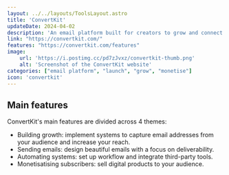 ```yaml
---
layout: ../../layouts/ToolsLayout.astro
title: 'ConvertKit'
updateDate: 2024-04-02
description: 'An email platform built for creators to grow and connect with their audience, as well as run their whole email marketing strategy and earn money from digital products.'
link: "https://convertkit.com/"
features: "https://convertkit.com/features"
image:
    url: 'https://i.postimg.cc/pd7zJvxz/convertkit-thumb.png'
    alt: 'Screenshot of the ConvertKit website'
categories: ["email platform", "launch", "grow", "monetise"]
icon: 'convertkit'
---
```



## Main features

ConvertKit's main features are divided across 4 themes:

- Building growth: implement systems to capture email addresses from your audience and increase your reach.
- Sending emails: design beautiful emails with a focus on deliverability.
- Automating systems: set up workflow and integrate third-party tools.
- Monetisatising subscribers: sell digital products to your audience.
